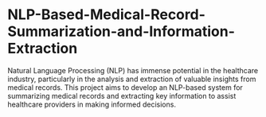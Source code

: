 # NLP-Based-Medical-Record-Summarization-and-Information-Extraction
Natural Language Processing (NLP) has immense potential in the healthcare industry, particularly in the analysis and extraction of valuable insights from medical records. This project aims to develop an NLP-based system for summarizing medical records and extracting key information to assist healthcare providers in making informed decisions.
